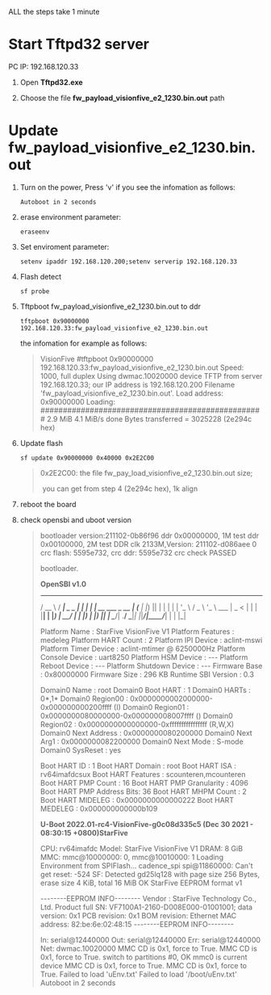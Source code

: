 ALL the steps take 1 minute

# Start Tftpd32 server

PC IP: 192.168.120.33

1. Open **Tftpd32.exe**

2. Choose the file **fw_payload_visionfive_e2_1230.bin.out** path 

   

# Update fw_payload_visionfive_e2_1230.bin.out

1. Turn on the power, Press 'v' if you see the infomation as follows:

   `Autoboot in 2 seconds`

2. erase environment parameter:

   `eraseenv`

2. Set enviroment parameter:

   `setenv ipaddr 192.168.120.200;setenv serverip 192.168.120.33`

3. Flash detect

   `sf probe`

4. Tftpboot fw_payload_visionfive_e2_1230.bin.out to ddr

   `tftpboot 0x90000000 192.168.120.33:fw_payload_visionfive_e2_1230.bin.out`

   the infomation for example as follows:

   > VisionFive #tftpboot 0x90000000 192.168.120.33:fw_payload_visionfive_e2_1230.bin.out
   > Speed: 1000, full duplex
   > Using dwmac.10020000 device
   > TFTP from server 192.168.120.33; our IP address is 192.168.120.200
   > Filename 'fw_payload_visionfive_e2_1230.bin.out'.
   > Load address: 0x90000000
   > Loading: ##################################################  2.9 MiB
   >          4.1 MiB/s
   > done
   > Bytes transferred = 3025228 (2e294c hex)

5. Update flash

   `sf update 0x90000000 0x40000 0x2E2C00`

   > 0x2E2C00: the file fw_pay_load_visionfive_e2_1230.bin.out size; 
   >
   > ​					you can get from step 4 (2e294c hex), 1k align

6. reboot the board

6. check opensbi and uboot version

   > bootloader version:211102-0b86f96
   > ddr 0x00000000, 1M test
   > ddr 0x00100000, 2M test
   > DDR clk 2133M,Version: 211102-d086aee
   > 0 crc flash: 5595e732, crc ddr: 5595e732
   > crc check PASSED
   >
   > bootloader.
   >
   > **OpenSBI v1.0**
   >
   > ____                    _____ ____ _____
   >   / __ \                  / ____|  _ \_   _|
   >  | |  | |_ __   ___ _ __ | (___ | |_) || |
   >  | |  | | '_ \ / _ \ '_ \ \___ \|  _ < | |
   >  | |__| | |_) |  __/ | | |____) | |_) || |_
   >   \____/| .__/ \___|_| |_|_____/|____/_____|
   >         | |
   >         |_|
   >
   > Platform Name             : StarFive VisionFive V1
   > Platform Features         : medeleg
   > Platform HART Count       : 2
   > Platform IPI Device       : aclint-mswi
   > Platform Timer Device     : aclint-mtimer @ 6250000Hz
   > Platform Console Device   : uart8250
   > Platform HSM Device       : ---
   > Platform Reboot Device    : ---
   > Platform Shutdown Device  : ---
   > Firmware Base             : 0x80000000
   > Firmware Size             : 296 KB
   > Runtime SBI Version       : 0.3
   >
   > Domain0 Name              : root
   > Domain0 Boot HART         : 1
   > Domain0 HARTs             : 0*,1*
   > Domain0 Region00          : 0x0000000002000000-0x000000000200ffff (I)
   > Domain0 Region01          : 0x0000000080000000-0x000000008007ffff ()
   > Domain0 Region02          : 0x0000000000000000-0xffffffffffffffff (R,W,X)
   > Domain0 Next Address      : 0x0000000080200000
   > Domain0 Next Arg1         : 0x0000000082200000
   > Domain0 Next Mode         : S-mode
   > Domain0 SysReset          : yes
   >
   > Boot HART ID              : 1
   > Boot HART Domain          : root
   > Boot HART ISA             : rv64imafdcsux
   > Boot HART Features        : scounteren,mcounteren
   > Boot HART PMP Count       : 16
   > Boot HART PMP Granularity : 4096
   > Boot HART PMP Address Bits: 36
   > Boot HART MHPM Count      : 2
   > Boot HART MIDELEG         : 0x0000000000000222
   > Boot HART MEDELEG         : 0x000000000000b109
   >
   > **U-Boot 2022.01-rc4-VisionFive-g0c08d335c5 (Dec 30 2021 - 08:30:15 +0800)StarFive**
   >
   > CPU:   rv64imafdc
   > Model: StarFive VisionFive V1
   > DRAM:  8 GiB
   > MMC:   mmc@10000000: 0, mmc@10010000: 1
   > Loading Environment from SPIFlash... cadence_spi spi@11860000: Can't get reset: -524
   > SF: Detected gd25lq128 with page size 256 Bytes, erase size 4 KiB, total 16 MiB
   > OK
   > StarFive EEPROM format v1
   >
   > --------EEPROM INFO--------
   > Vendor : StarFive Technology Co., Ltd.
   > Product full SN: VF7100A1-2160-D008E000-01001001;
   > data version: 0x1
   > PCB revision: 0x1
   > BOM revision: 
   > Ethernet MAC address: 82:be:6e:02:48:15
   > --------EEPROM INFO--------
   >
   > In:    serial@12440000
   > Out:   serial@12440000
   > Err:   serial@12440000
   > Net:   dwmac.10020000
   > MMC CD is 0x1, force to True.
   > MMC CD is 0x1, force to True.
   > switch to partitions #0, OK
   > mmc0 is current device
   > MMC CD is 0x1, force to True.
   > MMC CD is 0x1, force to True.
   > Failed to load 'uEnv.txt'
   > Failed to load '/boot/uEnv.txt'
   > Autoboot in 2 seconds
   
   





